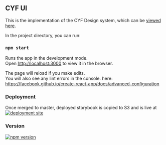 ## CYF UI

This is the implementation of the CYF Design system, which can be [viewed here](https://www.figma.com/file/DfHEPcATZb7O9z2uhacTOS/CYF-Design-System?node-id=18%3A0).

In the project directory, you can run:

### `npm start`

Runs the app in the development mode.<br>
Open [http://localhost:3000](http://localhost:3000) to view it in the browser.

The page will reload if you make edits.<br>
You will also see any lint errors in the console.
here: https://facebook.github.io/create-react-app/docs/advanced-configuration

### Deployment

Once merged to master, deployed storybook is copied to S3 and is live at [![deployment site](https://img.shields.io/badge/Deployment-Site-green)](https://ui.codeyourfuture.io)

### Version

[![npm version](https://img.shields.io/npm/v/@codeyourfuture/cyf-ui)](https://www.npmjs.com/package/@codeyourfuture/cyf-ui)
